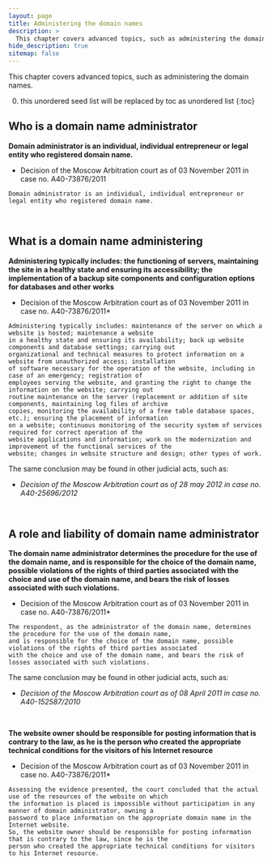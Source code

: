 ```yaml
---
layout: page
title: Administering the domain names
description: >
  This chapter covers advanced topics, such as administering the domain names.
hide_description: true
sitemap: false
---
```


This chapter covers advanced topics, such as administering the domain names.

0. this unordered seed list will be replaced by toc as unordered list
{:toc}



## Who is a domain name administrator

**Domain administrator is an individual, individual entrepreneur or legal entity who registered domain name.**
* Decision of the Moscow Arbitration court as of 03 November 2011 in case no. A40-73876/2011
```
Domain administrator is an individual, individual entrepreneur or legal entity who registered domain name.
```
<br/>

## What is a domain name administering

**Administering typically includes: the functioning of servers, maintaining the site in a healthy state and ensuring its accessibility; the implementation of a backup site components and configuration options for databases and other works**
* Decision of the Moscow Arbitration court as of 03 November 2011 in case no. A40-73876/2011*
```
Administering typically includes: maintenance of the server on which a website is hosted; maintenance a website 
in a healthy state and ensuring its availability; back up website components and database settings; carrying out 
organizational and technical measures to protect information on a website from unauthorized access; installation 
of software necessary for the operation of the website, including in case of an emergency; registration of 
employees serving the website, and granting the right to change the information on the website; carrying out 
routine maintenance on the server (replacement or addition of site components, maintaining log files of archive 
copies, monitoring the availability of a free table database spaces, etc.); ensuring the placement of information 
on a website; continuous monitoring of the security system of services required for correct operation of the 
website applications and information; work on the modernization and improvement of the functional services of the 
website; changes in website structure and design; other types of work.
```

The same conclusion may be found in other judicial acts, such as:

* *Decision of the Moscow Arbitration court as of 28 may 2012 in case no. A40-25696/2012*
<br/>


## A role and liability of domain name administrator

**The domain name administrator determines the procedure for the use of the domain name, and is responsible for the choice of the domain name, possible violations of the rights of third parties associated with the choice and use of the domain name, and bears the risk of losses associated with such violations.**
* Decision of the Moscow Arbitration court as of 03 November 2011 in case no. A40-73876/2011*
```
The respondent, as the administrator of the domain name, determines the procedure for the use of the domain name, 
and is responsible for the choice of the domain name, possible violations of the rights of third parties associated 
with the choice and use of the domain name, and bears the risk of losses associated with such violations.
```

The same conclusion may be found in other judicial acts, such as:

* *Decision of the Moscow Arbitration court as of 08 April 2011 in case no. A40-152587/2010*
<br/>

**The website owner should be responsible for posting information that is contrary to the law, as he is the person who created the appropriate technical conditions for the visitors of his Internet resource**
* Decision of the Moscow Arbitration court as of 03 November 2011 in case no. A40-73876/2011*
```
Assessing the evidence presented, the court concluded that the actual use of the resources of the website on which 
the information is placed is impossible without participation in any manner of domain administrator, owning a 
password to place information on the appropriate domain name in the Internet website.
So, the website owner should be responsible for posting information that is contrary to the law, since he is the 
person who created the appropriate technical conditions for visitors to his Internet resource.
```

